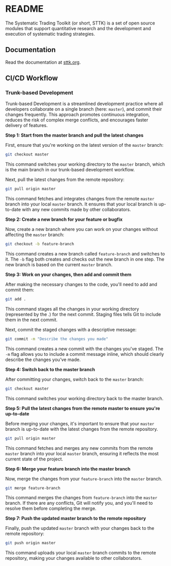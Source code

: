 # README

The Systematic Trading Toolkit (or short, STTK) is a set of open source modules that support quantitative research and the development and execution of systematic trading strategies.



## Documentation

Read the documentation at [sttk.org](sttk.org).



## CI/CD Workflow

### Trunk-based Development

Trunk-based Development is a streamlined development practice where all developers collaborate on a single branch (here: `master`), and commit their changes frequently. This approach promotes continuous integration, reduces the risk of complex merge conflicts, and encourages faster delivery of features.


**Step 1: Start from the master branch and pull the latest changes**

First, ensure that you're working on the latest version of the `master` branch:
```bash
git checkout master
```
This command switches your working directory to the `master` branch, which is the main branch in our trunk-based development workflow.

Next, pull the latest changes from the remote repository:
```bash
git pull origin master
```
This command fetches and integrates changes from the remote `master` branch into your local `master` branch. It ensures that your local branch is up-to-date with any new commits made by other collaborators.


**Step 2: Create a new branch for your feature or bugfix**

Now, create a new branch where you can work on your changes without affecting the `master` branch:
```bash
git checkout -b feature-branch
```
This command creates a new branch called `feature-branch` and switches to it. The `-b` flag both creates and checks out the new branch in one step. The new branch is based on the current `master` branch.


**Step 3: Work on your changes, then add and commit them**

After making the necessary changes to the code, you'll need to add and commit them:
```bash
git add .
```
This command stages all the changes in your working directory (represented by the .) for the next commit. Staging files tells Git to include them in the next commit.

Next, commit the staged changes with a descriptive message:
```bash
git commit -m "Describe the changes you made"
```
This command creates a new commit with the changes you've staged. The `-m` flag allows you to include a commit message inline, which should clearly describe the changes you’ve made.

**Step 4: Switch back to the master branch**

After committing your changes, switch back to the `master` branch:
```bash
git checkout master
```
This command switches your working directory back to the master branch.

**Step 5: Pull the latest changes from the remote master to ensure you're up-to-date**

Before merging your changes, it's important to ensure that your `master` branch is up-to-date with the latest changes from the remote repository.
```bash
git pull origin master
```
This command fetches and merges any new commits from the remote `master` branch into your local `master` branch, ensuring it reflects the most current state of the project.

**Step 6: Merge your feature branch into the master branch**

Now, merge the changes from your `feature-branch` into the `master` branch.
```bash
git merge feature-branch
```

This command merges the changes from `feature-branch` into the `master` branch. If there are any conflicts, Git will notify you, and you'll need to resolve them before completing the merge.

**Step 7: Push the updated master branch to the remote repository**

Finally, push the updated `master` branch with your changes back to the remote repository:
```bash
git push origin master
```
This command uploads your local `master` branch commits to the remote repository, making your changes available to other collaborators.